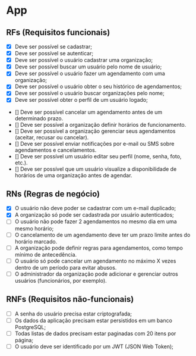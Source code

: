 # App

## RFs (Requisitos funcionais)

- [x] Deve ser possível se cadastrar;
- [x] Deve ser possível se autenticar;
- [x] Deve ser possível o usuário cadastrar uma organização;
- [x] Deve ser possível buscar um usuário pelo nome de usuário;
- [x] Deve ser possível o usuário fazer um agendamento com uma organização;
- [x] Deve ser possível o usuário obter o seu histórico de agendamentos;
- [x] Deve ser possível o usuário buscar organizações pelo nome;
- [x] Deve ser possível obter o perfil de um usuário logado;
- [] Deve ser possível cancelar um agendamento antes de um determinado prazo.
- [] Deve ser possível a organização definir horários de funcionamento.
- [] Deve ser possível a organização gerenciar seus agendamentos (aceitar, recusar ou cancelar).
- [] Deve ser possível enviar notificações por e-mail ou SMS sobre agendamentos e cancelamentos.
- [] Deve ser possível um usuário editar seu perfil (nome, senha, foto, etc.).
- [] Deve ser possível que um usuário visualize a disponibilidade de horários de uma organização antes de agendar.

## RNs (Regras de negócio)

- [x] O usuário não deve poder se cadastrar com um e-mail duplicado;
- [x] A organização só pode ser cadastrada por usuário autenticados;
- [ ] O usuário não pode fazer 2 agendamentos no mesmo dia em uma mesmo horário;
- [ ] O cancelamento de um agendamento deve ter um prazo limite antes do horário marcado.
- [ ] A organização pode definir regras para agendamentos, como tempo mínimo de antecedência.
- [ ] O usuário só pode cancelar um agendamento no máximo X vezes dentro de um período para evitar abusos.
- [ ] O administrador da organização pode adicionar e gerenciar outros usuários (funcionários, por exemplo).

## RNFs (Requisitos não-funcionais)

- [ ] A senha do usuário precisa estar criptografada;
- [ ] Os dados da aplicação precisam estar persistidos em um banco PostgreSQL;
- [ ] Todas listas de dados precisam estar paginadas com 20 itens por página;
- [ ] O usuário deve ser identificado por um JWT (JSON Web Token);
